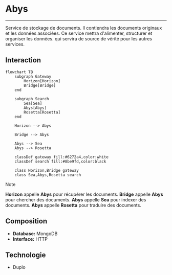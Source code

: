 # Abys

---

Service de stockage de documents. Il contiendra les documents originaux et les données associées. Ce service mettra d'alimenter, structurer et organiser les données. qui servira de source de vérité pour les autres services.

## Interaction

```mermaid
flowchart TB
    subgraph Gateway
        Horizon[Horizon]
        Bridge[Bridge]
    end

    subgraph Search
        Sea[Sea]
        Abys[Abys]
        Rosetta[Rosetta]
    end

    Horizon --> Abys

    Bridge --> Abys

    Abys --> Sea
    Abys --> Rosetta
	
    classDef gateway fill:#6272a4,color:white
    classDef search fill:#8be9fd,color:black

    class Horizon,Bridge gateway
    class Sea,Abys,Rosetta search
```

> [!NOTE]
> **Horizon** appelle **Abys** pour récupérer les documents.
> **Bridge** appelle **Abys** pour chercher des documents.
> **Abys** appelle **Sea** pour indexer des documents.
> **Abys** appelle **Rosetta** pour traduire des documents.

## Composition

- **Database:** MongoDB
- **Interface:** HTTP

## Technologie

- Duplo